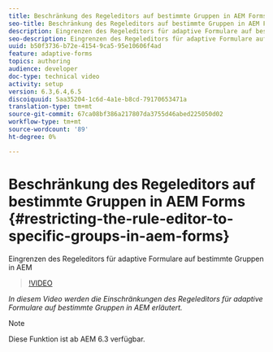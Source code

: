 ```yaml
---
title: Beschränkung des Regeleditors auf bestimmte Gruppen in AEM Forms
seo-title: Beschränkung des Regeleditors auf bestimmte Gruppen in AEM Forms
description: Eingrenzen des Regeleditors für adaptive Formulare auf bestimmte Gruppen in AEM
seo-description: Eingrenzen des Regeleditors für adaptive Formulare auf bestimmte Gruppen in AEM
uuid: b50f3736-b72e-4154-9ca5-95e10606f4ad
feature: adaptive-forms
topics: authoring
audience: developer
doc-type: technical video
activity: setup
version: 6.3,6.4,6.5
discoiquuid: 5aa35204-1c6d-4a1e-b8cd-79170653471a
translation-type: tm+mt
source-git-commit: 67ca08bf386a217807da3755d46abed225050d02
workflow-type: tm+mt
source-wordcount: '89'
ht-degree: 0%

---
```



# Beschränkung des Regeleditors auf bestimmte Gruppen in AEM Forms {#restricting-the-rule-editor-to-specific-groups-in-aem-forms}

Eingrenzen des Regeleditors für adaptive Formulare auf bestimmte Gruppen in AEM

>[!VIDEO](https://video.tv.adobe.com/v/19470?quality=9&learn=on)

*In diesem Video werden die Einschränkungen des Regeleditors für adaptive Formulare auf bestimmte Gruppen in AEM erläutert.*

>[!NOTE]
>
>Diese Funktion ist ab AEM 6.3 verfügbar.


